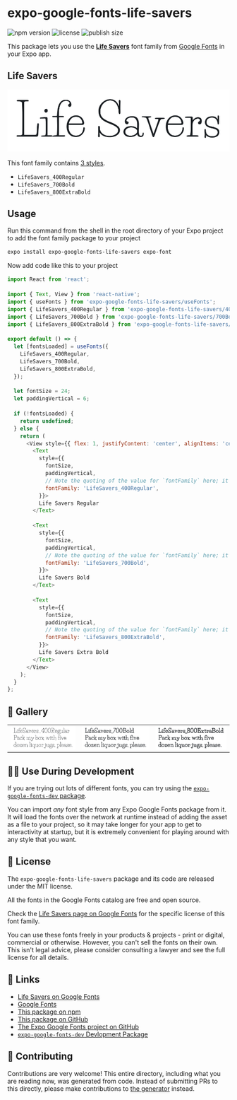 # expo-google-fonts-life-savers

![npm version](https://flat.badgen.net/npm/v/expo-google-fonts-life-savers)
![license](https://flat.badgen.net/github/license/expo/google-fonts)
![publish size](https://flat.badgen.net/packagephobia/install/expo-google-fonts-life-savers)

This package lets you use the [**Life Savers**](https://fonts.google.com/specimen/Life+Savers) font family from [Google Fonts](https://fonts.google.com/) in your Expo app.

## Life Savers

![Life Savers](./font-family.png)

This font family contains [3 styles](#-gallery).

- `LifeSavers_400Regular`
- `LifeSavers_700Bold`
- `LifeSavers_800ExtraBold`

## Usage

Run this command from the shell in the root directory of your Expo project to add the font family package to your project
```sh
expo install expo-google-fonts-life-savers expo-font
```

Now add code like this to your project
```js
import React from 'react';

import { Text, View } from 'react-native';
import { useFonts } from 'expo-google-fonts-life-savers/useFonts';
import { LifeSavers_400Regular } from 'expo-google-fonts-life-savers/400Regular';
import { LifeSavers_700Bold } from 'expo-google-fonts-life-savers/700Bold';
import { LifeSavers_800ExtraBold } from 'expo-google-fonts-life-savers/800ExtraBold';

export default () => {
  let [fontsLoaded] = useFonts({
    LifeSavers_400Regular,
    LifeSavers_700Bold,
    LifeSavers_800ExtraBold,
  });

  let fontSize = 24;
  let paddingVertical = 6;

  if (!fontsLoaded) {
    return undefined;
  } else {
    return (
      <View style={{ flex: 1, justifyContent: 'center', alignItems: 'center' }}>
        <Text
          style={{
            fontSize,
            paddingVertical,
            // Note the quoting of the value for `fontFamily` here; it expects a string!
            fontFamily: 'LifeSavers_400Regular',
          }}>
          Life Savers Regular
        </Text>

        <Text
          style={{
            fontSize,
            paddingVertical,
            // Note the quoting of the value for `fontFamily` here; it expects a string!
            fontFamily: 'LifeSavers_700Bold',
          }}>
          Life Savers Bold
        </Text>

        <Text
          style={{
            fontSize,
            paddingVertical,
            // Note the quoting of the value for `fontFamily` here; it expects a string!
            fontFamily: 'LifeSavers_800ExtraBold',
          }}>
          Life Savers Extra Bold
        </Text>
      </View>
    );
  }
};

```

## 🔡 Gallery


||||
|-|-|-|
|![LifeSavers_400Regular](.//400Regular/LifeSavers_400Regular.ttf.png)|![LifeSavers_700Bold](.//700Bold/LifeSavers_700Bold.ttf.png)|![LifeSavers_800ExtraBold](.//800ExtraBold/LifeSavers_800ExtraBold.ttf.png)||


## 👩‍💻 Use During Development

If you are trying out lots of different fonts, you can try using the [`expo-google-fonts-dev` package](https://github.com/freeboub/google-fonts/tree/master/font-packages/dev#readme).

You can import *any* font style from any Expo Google Fonts package from it. It will load the fonts
over the network at runtime instead of adding the asset as a file to your project, so it may take longer
for your app to get to interactivity at startup, but it is extremely convenient
for playing around with any style that you want.

## 📖 License

The `expo-google-fonts-life-savers` package and its code are released under the MIT license.

All the fonts in the Google Fonts catalog are free and open source.

Check the [Life Savers page on Google Fonts](https://fonts.google.com/specimen/Life+Savers) for the specific license of this font family.

You can use these fonts freely in your products & projects - print or digital, commercial or otherwise. However, you can't sell the fonts on their own. This isn't legal advice, please consider consulting a lawyer and see the full license for all details.

## 🔗 Links

- [Life Savers on Google Fonts](https://fonts.google.com/specimen/Life+Savers)
- [Google Fonts](https://fonts.google.com/)
- [This package on npm](https://www.npmjs.com/package/expo-google-fonts-life-savers)
- [This package on GitHub](https://github.com/freeboub/google-fonts/tree/master/font-packages/life-savers)
- [The Expo Google Fonts project on GitHub](https://github.com/freeboub/google-fonts)
- [`expo-google-fonts-dev` Devlopment Package](https://github.com/freeboub/google-fonts/tree/master/font-packages/dev)

## 🤝 Contributing

Contributions are very welcome! This entire directory, including what you are reading now, was generated from code. Instead of submitting PRs to this directly, please make contributions to [the generator](https://github.com/freeboub/google-fonts/tree/master/packages/generator) instead.
